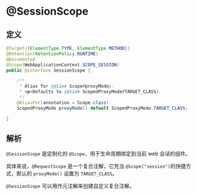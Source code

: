 # @SessionScope

## 定义

```java
@Target({ElementType.TYPE, ElementType.METHOD})
@Retention(RetentionPolicy.RUNTIME)
@Documented
@Scope(WebApplicationContext.SCOPE_SESSION)
public @interface SessionScope {

    /**
     * Alias for {@link Scope#proxyMode}.
     * <p>Defaults to {@link ScopedProxyMode#TARGET_CLASS}.
     */
    @AliasFor(annotation = Scope.class)
    ScopedProxyMode proxyMode() default ScopedProxyMode.TARGET_CLASS;

}
```

## 解析

`@SessionScope` 是定制化的 `@Scope`，用于生命周期绑定到当前 web 会话的组件。

具体来说，`@RequestScope`  是一个复合注解，它充当 `@Scope("session")`的快捷方式，默认的 `proxyMode()` 设置为 `TARGET_CLASS`。

`@SessionScope` 可以用作元注解来创建自定义复合注解。

